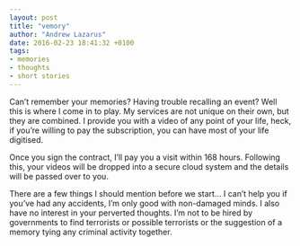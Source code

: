 ```yaml
---
layout: post
title: "vemory"
author: "Andrew Lazarus"
date: 2016-02-23 18:41:32 +0100
tags:
- memories
- thoughts
- short stories
---
```


Can’t remember your memories? Having trouble recalling an event? Well this is where I come in to play. My services are not unique on their own, but they are combined.
I provide you with a video of any point of your life, heck, if you’re willing to pay the subscription, you can have most of your life digitised.

Once you sign the contract, I’ll pay you a visit within 168 hours. Following this, your videos will be dropped into a secure cloud system and the details will be passed over to you.

There are a few things I should mention before we start… I can’t help you if you’ve had any accidents, I’m only good with non-damaged minds. I also have no interest in your perverted thoughts. I’m not to be hired by governments to find terrorists or possible terrorists or the suggestion of a memory tying any criminal activity together.